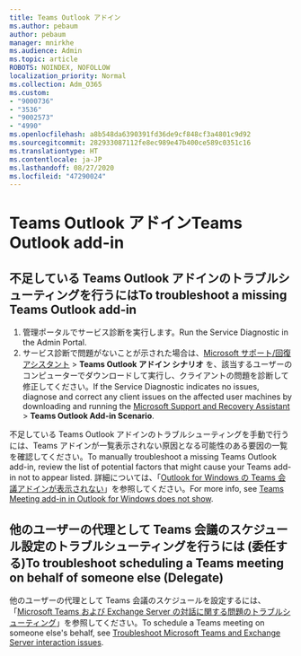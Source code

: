 ```yaml
---
title: Teams Outlook アドイン
ms.author: pebaum
author: pebaum
manager: mnirkhe
ms.audience: Admin
ms.topic: article
ROBOTS: NOINDEX, NOFOLLOW
localization_priority: Normal
ms.collection: Adm_O365
ms.custom:
- "9000736"
- "3536"
- "9002573"
- "4990"
ms.openlocfilehash: a8b548da6390391fd36de9cf848cf3a4801c9d92
ms.sourcegitcommit: 282933087112fe8ec989e47b400ce589c0351c16
ms.translationtype: HT
ms.contentlocale: ja-JP
ms.lasthandoff: 08/27/2020
ms.locfileid: "47290024"
---
```

# <a name="teams-outlook-add-in"></a><span data-ttu-id="53715-102">Teams Outlook アドイン</span><span class="sxs-lookup"><span data-stu-id="53715-102">Teams Outlook add-in</span></span>

## <a name="to-troubleshoot-a-missing-teams-outlook-add-in"></a><span data-ttu-id="53715-103">不足している Teams Outlook アドインのトラブルシューティングを行うには</span><span class="sxs-lookup"><span data-stu-id="53715-103">To troubleshoot a missing Teams Outlook add-in</span></span>

1. <span data-ttu-id="53715-104">管理ポータルでサービス診断を実行します。</span><span class="sxs-lookup"><span data-stu-id="53715-104">Run the Service Diagnostic in the Admin Portal.</span></span> 
2. <span data-ttu-id="53715-105">サービス診断で問題がないことが示された場合は、[Microsoft サポート/回復アシスタント](https://aka.ms/SaRA-TeamsAddInScenario) > **Teams Outlook アドイン シナリオ** を、該当するユーザーのコンピューターでダウンロードして実行し、クライアントの問題を診断して修正してください。</span><span class="sxs-lookup"><span data-stu-id="53715-105">If the Service Diagnostic indicates no issues, diagnose and correct any client issues on the affected user machines  by downloading and running the [Microsoft Support and Recovery Assistant](https://aka.ms/SaRA-TeamsAddInScenario) > **Teams Outlook Add-in Scenario**.</span></span>

<span data-ttu-id="53715-106">不足している Teams Outlook アドインのトラブルシューティングを手動で行うには、Teams アドインが一覧表示されない原因となる可能性のある要因の一覧を確認してください。</span><span class="sxs-lookup"><span data-stu-id="53715-106">To manually troubleshoot a missing Teams Outlook add-in, review the list of potential factors that might cause your Teams add-in not to appear listed.</span></span> <span data-ttu-id="53715-107">詳細については、「[Outlook for Windows の Teams 会議アドインが表示されない](https://docs.microsoft.com/microsoftteams/teams-add-in-for-outlook#teams-meeting-add-in-in-outlook-for-windows-does-not-show)」を参照してください。</span><span class="sxs-lookup"><span data-stu-id="53715-107">For more info, see [Teams Meeting add-in in Outlook for Windows does not show](https://docs.microsoft.com/microsoftteams/teams-add-in-for-outlook#teams-meeting-add-in-in-outlook-for-windows-does-not-show).</span></span>

## <a name="to-troubleshoot-scheduling-a-teams-meeting-on-behalf-of-someone-else-delegate"></a><span data-ttu-id="53715-108">他のユーザーの代理として Teams 会議のスケジュール設定のトラブルシューティングを行うには (委任する)</span><span class="sxs-lookup"><span data-stu-id="53715-108">To troubleshoot scheduling a Teams meeting on behalf of someone else (Delegate)</span></span>

<span data-ttu-id="53715-109">他のユーザーの代理として Teams 会議のスケジュールを設定するには、「[Microsoft Teams および Exchange Server の対話に関する問題のトラブルシューティング](https://docs.microsoft.com/microsoftteams/troubleshoot/known-issues/teams-exchange-interaction-issue)」を参照してください。</span><span class="sxs-lookup"><span data-stu-id="53715-109">To schedule a Teams meeting on someone else's behalf, see [Troubleshoot Microsoft Teams and Exchange Server interaction issues](https://docs.microsoft.com/microsoftteams/troubleshoot/known-issues/teams-exchange-interaction-issue).</span></span>
